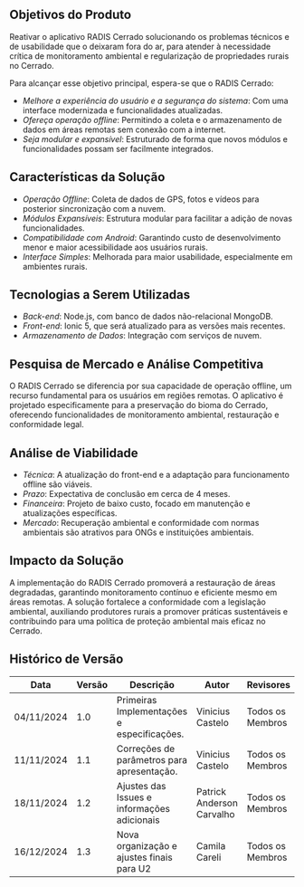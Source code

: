 ## Objetivos do Produto

Reativar o aplicativo RADIS Cerrado solucionando os problemas técnicos e de usabilidade que o deixaram fora do ar, para atender à necessidade crítica de monitoramento ambiental e regularização de propriedades rurais no Cerrado.

Para alcançar esse objetivo principal, espera-se que o RADIS Cerrado:

- _Melhore a experiência do usuário e a segurança do sistema_: Com uma interface modernizada e funcionalidades atualizadas.
- _Ofereça operação offline_: Permitindo a coleta e o armazenamento de dados em áreas remotas sem conexão com a internet.
- _Seja modular e expansível_: Estruturado de forma que novos módulos e funcionalidades possam ser facilmente integrados.

## Características da Solução

- _Operação Offline_: Coleta de dados de GPS, fotos e vídeos para posterior sincronização com a nuvem.
- _Módulos Expansíveis_: Estrutura modular para facilitar a adição de novas funcionalidades.
- _Compatibilidade com Android_: Garantindo custo de desenvolvimento menor e maior acessibilidade aos usuários rurais.
- _Interface Simples_: Melhorada para maior usabilidade, especialmente em ambientes rurais.

## Tecnologias a Serem Utilizadas

- _Back-end_: Node.js, com banco de dados não-relacional MongoDB.
- _Front-end_: Ionic 5, que será atualizado para as versões mais recentes.
- _Armazenamento de Dados_: Integração com serviços de nuvem.

## Pesquisa de Mercado e Análise Competitiva

O RADIS Cerrado se diferencia por sua capacidade de operação offline, um recurso fundamental para os usuários em regiões remotas. O aplicativo é projetado especificamente para a preservação do bioma do Cerrado, oferecendo funcionalidades de monitoramento ambiental, restauração e conformidade legal.

## Análise de Viabilidade

- _Técnica_: A atualização do front-end e a adaptação para funcionamento offline são viáveis.
- _Prazo_: Expectativa de conclusão em cerca de 4 meses.
- _Financeira_: Projeto de baixo custo, focado em manutenção e atualizações específicas.
- _Mercado_: Recuperação ambiental e conformidade com normas ambientais são atrativos para ONGs e instituições ambientais.

## Impacto da Solução

A implementação do RADIS Cerrado promoverá a restauração de áreas degradadas, garantindo monitoramento contínuo e eficiente mesmo em áreas remotas. A solução fortalece a conformidade com a legislação ambiental, auxiliando produtores rurais a promover práticas sustentáveis e contribuindo para uma política de proteção ambiental mais eficaz no Cerrado.


## Histórico de Versão

| **Data**       | **Versão** | **Descrição**                                | **Autor**                    | **Revisores**               |
|-----------------|------------|----------------------------------------------|------------------------------|-----------------------------|
| 04/11/2024     | 1.0        | Primeiras Implementações e especificações.   | Vinicius Castelo             | Todos os Membros            |
| 11/11/2024     | 1.1        | Correções de parâmetros para apresentação.   | Vinicius Castelo             | Todos os Membros            |
| 18/11/2024     | 1.2        | Ajustes das Issues e informações adicionais  | Patrick Anderson Carvalho    | Todos os Membros            |
| 16/12/2024   | 1.3        | Nova organização e ajustes finais para U2      | Camila Careli                       | Todos os Membros            |